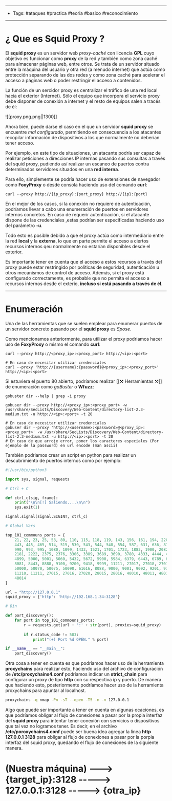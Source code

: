 -----
-  Tags: #ataques #practica #teoria #basico #reconocimiento
-----

# ¿ Que es **Squid Proxy** ? 

El **squid proxy** es un servidor web *proxy-caché* con licencia **GPL** cuyo objetivo es funcionar como **proxy** de la red y también como zona caché para almacenar páginas web, entre otros. Se trata de un servidor situado entre la máquina del usuario y otra red (a menudo internet) que actúa como protección separando de las dos redes y como zona caché para acelerar el acceso a páginas web o poder restringir el acceso a contenidos. 

La función de un sercidor proxy es centralizar el tráfico de una red local hacia el exterior (Internet). Sólo el equipo que incorpora el servicio proxy debe disponer de conexión a internet y el resto de equipos salen a tracés de él:

![[proxy.png.png||1300]]

Ahora bien, puede darse el caso en el que un servidor **squid proxy** se encuentre *mal configurado*, permitiendo en consecuencia a los atacantes recopilar información de dispositivos a los que normalmente no deberían tener acceso. 

Por ejemplo, en este tipo de situaciones, un atacante podría ser capaz de realizar peticiones a direcciones IP internas pasando sus consultas a través del squid proxy, pudiendo así realizar un escaneo de puertos contra determinados servidores situados en una **red interna**. 

Para ello, simplemente se podría hacer uso de extensiones de navegador como **FoxyProxy** o desde consola haciendo uso del comando **curl**: 

```shell
curl --proxy http://{ip_proxy}:{port_proxy} http://{ip}:{port}
```

En el mejor de los casos, si la conexión no requiere de autenticación, podríamos llevar a cabo una enumeración de puertos en servidores internos concretos. En caso de requerir autenticación, si el atacante dispone de las credenciales ,estas podrían ser especificadas haciendo uso del parámetro **-u**. 

Todo esto es posible debido a que el proxy actúa como intermediario entre la red **local** y la **externa**, lo que en parte permite el acceso a ciertos recursos internos qeu normalmente no estarían disponibles desde el exterior. 

Es importante tener en cuenta que el acceso a estos recursos a través del proxy puede estar restringido por políticas de seguridad, autenticación u otros mecanismos de control de acceso. Además, si el proxy está configurado correctamente, es probable que no permita el acceso a recursos internos desde el exterio, **incluso si está pasando a través de él**.

----

# Enumeración 

Una de las herramientas que se suelen emplear para enumerar puertos de un servidor concreto pasando por el **squid proxy** es *Spose*. 

Como mencionamos anteriormente, para utilizar el proxy podriamos hacer uso de **FoxyProxy** o mismo el comando **curl**: 

```shell 
curl --proxy http://<proxy_ip>:<proxy_port> http://<ip>:<port> 

# En caso de necesitar utilizar credenciales
curl --proxy 'http://{username}:{password}@<proxy_ip>:<proxy_port>' http://<ip>:<port>
```


Si estuviera el puerto 80 abierto, podríamos realizar [[⚒ Herramientas ⚒]] de enumeración como *goBuster* o **Wfuzz**: 

```shell
gobuster dir --help | grep -i proxy 

gobuser dir --proxy http://<proxy_ip>:<proxy_port> -w /usr/share/SecLists/Discovery/Web-Content/directory-list-2.3-medium.txt -u http://<ip>:<port> -t 20 

# En caso de necesitar utilizar credenciales 
gobuser dir --proxy 'http://<username>:<password>@<proxy_ip>:<proxy_port>' -w /usr/share/SecLists/Discovery/Web-Content/directory-list-2.3-medium.txt -u http://<ip>:<port> -t 20 
# En caso de que arroje error, poner los caracteres especiales (Por ejemplo de la password) en url encode (man ascii)
```

También podriamos crear un script en python para realizar un descubrimiento de puertos internos como por ejemplo: 

```python
#!/usr/bin/python3 

import sys, signal, requests 

# Ctrl + C 

def ctrl_c(sig, frame): 
    print("\ņ\n[!] Saliendo....\n\n")
    sys.exit(1)

signal.signal(signal.SIGINT, ctrl_c)

# Global Vars 

top_101_commouns_ports = {
    21, 22, 23, 25, 53, 80, 110, 115, 118, 119, 143, 156, 161, 194, 220, 389,
    443, 445, 465, 514, 515, 530, 543, 544, 548, 554, 587, 631, 636, 873, 989,
    990, 993, 995, 1080, 1099, 1433, 1521, 1701, 1723, 1883, 1900, 2082, 2083,
    2181, 2222, 2375, 2376, 3306, 3389, 3689, 3690, 3780, 4333, 4444, 4500, 4567, 
    4899, 5000, 5001, 5060, 5432, 5672, 5900, 5984, 6379, 6443, 6789, 6881, 8080, 
    8081, 8443, 8888, 9100, 9200, 9418, 9999, 11211, 27017, 27018, 27019, 28017, 
    50000, 50070, 50075, 50090, 61616, 8088, 9000, 9001, 9092, 9201, 9300, 10000, 
    11210, 11211, 27015, 27016, 27020, 28015, 28016, 48010, 48011, 48012, 48013, 
    48014
}

url = "http://127.0.0.1"
squid_proxy = {'http': 'http://192.168.1.34:3128'}

# Bin 

def port_discovery(): 
    for port in top_101_commouns_ports: 
        r = requests.get(url + ':' + str(port), proxies=squid_proxy)
    
        if r.status_code != 503: 
            print("(+) Port %d OPEN." % port)

if __name__ == "__main__":
    port_discovery() 

```

Otra cosa a tener en cuenta es que podríamos hacer uso de la herramienta **proxychains** para realizar esto, haciendo uso del archivo de configuración de **/etc/proxychains4.conf** podríamos indicar un **strict_chain** para configurar un proxy de tipo **http** con su respectiva ip y puerto. De manera que haciendo esto, posteriormente podríamos hacer uso de la herramienta proxychains para apuntar al localhost. 

```bash
proxychains -q nmap -Pn -sT --open -T5 -n -v 127.0.0.1 
```

Algo que puede ser importante a tener en cuenta en algunas ocaciones, es que podríamos obligar al flujo de conexiones a pasar por la propia interfaz del **squid proxy** para intentar tener conexión con servicios o dispositivos que tal vez no logramos tener. Es decir, en el archivo **/etc/poroxychains4.conf** puede ser buena ídea agregar la línea **http 127.0.0.1 3128** para obligar al flujo de conexiones a pasar por la porpia interfaz del squid proxy, quedando el flujo de conexiones de la siguiente manera. 

# (Nuestra máquina) ---> {target_ip}:3128 -----> 127.0.0.1:3128 -----> {otra_ip}

